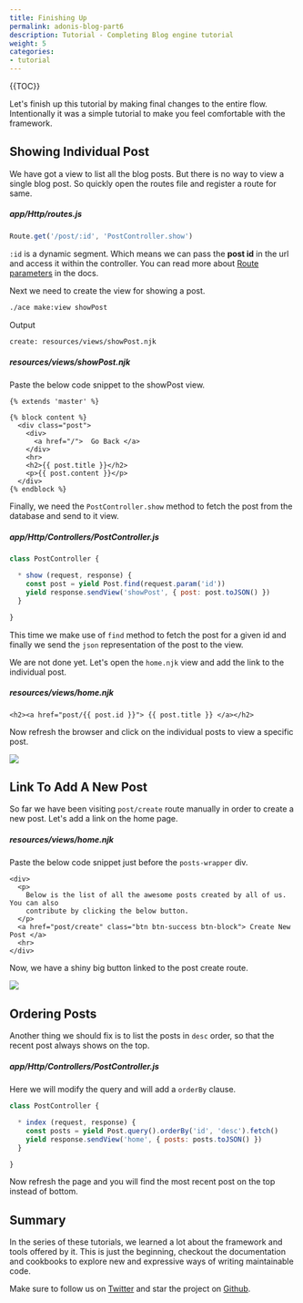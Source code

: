```yaml
---
title: Finishing Up
permalink: adonis-blog-part6
description: Tutorial - Completing Blog engine tutorial
weight: 5
categories:
- tutorial
---
```


{{TOC}}

Let's finish up this tutorial by making final changes to the entire flow. Intentionally it was a simple tutorial to make you feel comfortable with the framework.

## Showing Individual Post

We have got a view to list all the blog posts. But there is no way to view a single blog post. So quickly open the routes file and register a route for same.

##### app/Http/routes.js

```javascript
Route.get('/post/:id', 'PostController.show')
```

`:id` is a dynamic segment. Which means we can pass the **post id** in the url and access it within the controller. You can read more about [Route parameters](/docs/routing#route-parameters) in the docs.

Next we need to create the view for showing a post.

```bash
./ace make:view showPost
```

Output

```bash
create: resources/views/showPost.njk
```

##### resources/views/showPost.njk

Paste the below code snippet to the showPost view.

```twig
{% extends 'master' %}

{% block content %}
  <div class="post">
    <div>
      <a href="/">  Go Back </a>
    </div>
    <hr>
    <h2>{{ post.title }}</h2>
    <p>{{ post.content }}</p>
  </div>
{% endblock %}
```

Finally, we need the `PostController.show` method to fetch the post from the database and send to it view.

##### app/Http/Controllers/PostController.js

```javascript
class PostController {

  * show (request, response) {
    const post = yield Post.find(request.param('id'))
    yield response.sendView('showPost', { post: post.toJSON() })
  }

}
```

This time we make use of `find` method to fetch the post for a given id and finally we send the `json` representation of the post to the view.

We are not done yet. Let's open the `home.njk` view and add the link to the individual post.

##### resources/views/home.njk

```twig
<h2><a href="post/{{ post.id }}"> {{ post.title }} </a></h2>
```

Now refresh the browser and click on the individual posts to view a specific post.

![](http://i.imgbox.com/z52WwfmM.png)

## Link To Add A New Post

So far we have been visiting `post/create` route manually in order to create a new post. Let's add a link on the home page.

##### resources/views/home.njk

Paste the below code snippet just before the `posts-wrapper` div.

```twig
<div>
  <p>
    Below is the list of all the awesome posts created by all of us. You can also
    contribute by clicking the below button.
  </p>
  <a href="post/create" class="btn btn-success btn-block"> Create New Post </a>
  <hr>
</div>
```

Now, we have a shiny big button linked to the post create route.

![](http://i.imgbox.com/RqMkJilV.png)

## Ordering Posts

Another thing we should fix is to list the posts in `desc` order, so that the recent post always shows on the top.

##### app/Http/Controllers/PostController.js

Here we will modify the query and will add a `orderBy` clause.

```javascript
class PostController {

  * index (request, response) {
    const posts = yield Post.query().orderBy('id', 'desc').fetch()
    yield response.sendView('home', { posts: posts.toJSON() })
  }

}
```

Now refresh the page and you will find the most recent post on the top instead of bottom.

## Summary

In the series of these tutorials, we learned a lot about the framework and tools offered by it. This is just the beginning, checkout the documentation and cookbooks to explore new and expressive ways of writing maintainable code.

Make sure to follow us on [Twitter](https://twitter.com/adonisframework) and star the project on [Github](https://github.com/adonisjs/adonis-framework).